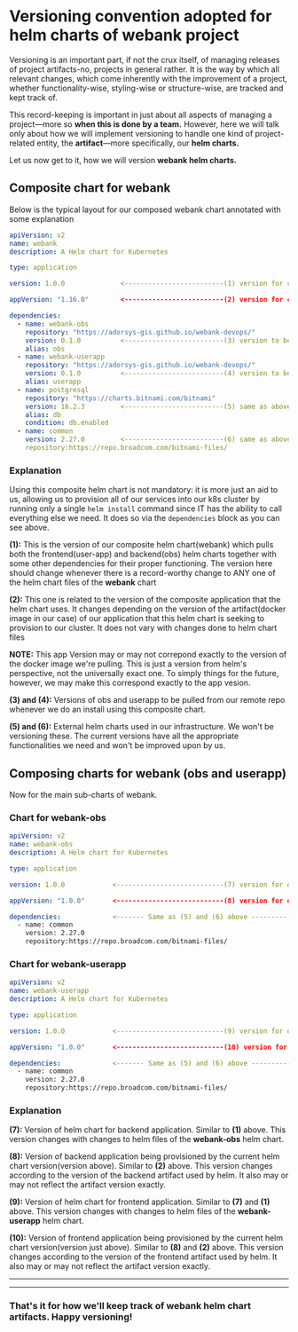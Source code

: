 # Versioning convention adopted for helm charts of webank project
Versioning is an important part, if not the crux itself, of managing releases of project artifacts-no, projects in general rather. It is the way by which all relevant changes, which come inherently with the improvement of a project, whether functionality-wise, styling-wise or structure-wise, are tracked and kept track of. 

This record-keeping is important in just about all aspects of managing a project&mdash;more so **when this is done by a team.** However, here we will talk only about how we will implement versioning to handle one kind of project-related entity, the **artifact**&mdash;more specifically, our **helm charts.** 

Let us now get to it, how we will version **webank helm charts.** 

## Composite chart for webank
Below is the typical layout for our composed webank chart annotated with some explanation

```yaml
apiVersion: v2
name: webank
description: A Helm chart for Kubernetes

type: application 

version: 1.0.0              <-------------------------(1) version for composite helm chart to be released to repo

appVersion: "1.16.0"        <-------------------------(2) version for composite application that the current helm chart version uses

dependencies:
  - name: webank-obs
    repository: "https://adorsys-gis.github.io/webank-devops/"
    version: 0.1.0          <-------------------------(3) version to be pulled from repo for dependency build before release 
    alias: obs
  - name: webank-userapp
    repository: "https://adorsys-gis.github.io/webank-devops/"
    version: 0.1.0          <-------------------------(4) version to be pulled form repo during dependency build
    alias: userapp
  - name: postgresql
    repository: "https://charts.bitnami.com/bitnami"
    version: 16.2.3         <-------------------------(5) same as above, but less relevant as it comes form an external project repo
    alias: db
    condition: db.enabled
  - name: common
    version: 2.27.0         <-------------------------(6) same as above
    repository:https://repo.broadcom.com/bitnami-files/
```

### Explanation
Using this composite helm chart is not mandatory: it is more just an aid to us, allowing us to provision all of our services into our k8s cluster by running only a single ```helm install``` command since IT has the ability to call everything else we need. It does so via the ```dependencies``` block as you can see above.

**(1):** This is the version of our composite helm chart(webank) which pulls both the frontend(user-app) and backend(obs) helm charts together with some other dependencies for their proper functioning. The version here should change whenever there is a record-worthy change to ANY one of the helm chart files of the **webank** chart

**(2):** This one is related to the version of the composite application that the helm chart uses. It changes depending on the version of the artifact(docker image in our case) of our application that this helm chart is seeking to provision to our cluster.
It does not vary with changes done to helm chart files

**NOTE:** This app Version may or may not correpond exactly to the version of the docker image we're pulling. This is just a version from helm's perspective, not the universally exact one. To simply things for the future, however, we may make this correspond exactly to the app vesion.

**(3) and (4):** Versions of obs and userapp to be pulled from our remote repo whenever we do an install using this composite chart.

**(5) and (6):** External helm charts used in our infrastructure. We won't be versioning these. The current versions have all the appropriate functionalities we need and won't be improved upon by us.

## Composing charts for webank (obs and userapp)
Now for the main sub-charts of webank.

### Chart for webank-obs 
```yaml
apiVersion: v2
name: webank-obs
description: A Helm chart for Kubernetes

type: application

version: 1.0.0            <---------------------------(7) version for obs helm chart to be released to repo

appVersion: "1.0.0"       <---------------------------(8) version for obs(docker image) that the current helm chart version uses

dependencies:             <------- Same as (5) and (6) above ---------->
  - name: common
    version: 2.27.0
    repository:https://repo.broadcom.com/bitnami-files/
```

### Chart for webank-userapp
```yaml
apiVersion: v2
name: webank-userapp
description: A Helm chart for Kubernetes

type: application

version: 1.0.0            <---------------------------(9) version for obs helm chart to be released to repo

appVersion: "1.0.0"       <---------------------------(10) version for obs helm chart to be released to repo

dependencies:             <------- Same as (5) and (6) above ---------->
  - name: common
    version: 2.27.0
    repository:https://repo.broadcom.com/bitnami-files/
```

### Explanation
**(7):** Version of helm chart for backend application. Similar to **(1)** above. This version changes with changes to helm files of the **webank-obs** helm chart.

**(8):** Version of backend application being provisioned by the current helm chart version(version above). Similar to **(2)** above. This version changes according to the version of the backend artifact used by helm. It also may or may not reflect the artifact version exactly.

**(9):** Version of helm chart for frontend application. Similar to **(7)** and **(1)** above. This version changes with changes to helm files of the **webank-userapp** helm chart.

**(10):** Version of frontend application being provisioned by the current helm chart version(version just above). Similar to **(8)** and **(2)** above. This version changes according to the version of the frontend artifact used by helm. It also may or may not reflect the artifact version exactly.

---
---
### That's it for how we'll keep track of webank helm chart artifacts. Happy versioning!